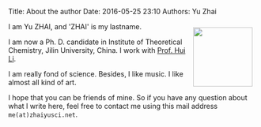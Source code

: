 Title: About the author
Date: 2016-05-25 23:10
Authors: Yu Zhai

<img style="float:right;width:120px;margin:10px 10px 10px 10px" src="{static}/img/yuzhai_2016.jpg"/>
I am Yu ZHAI, and 'ZHAI' is my lastname. 


I am now a Ph. D. candidate in Institute of Theoretical Chemistry, Jilin University, China.  I work with [Prof. Hui Li](http://huiligroup.org/).  

I am really fond of science.  Besides, I like music.  I like almost all kind of art.

I hope that you can be friends of mine.  So if you have any question about what I write here, feel free to contact me using this mail address `me(at)zhaiyusci.net`.

